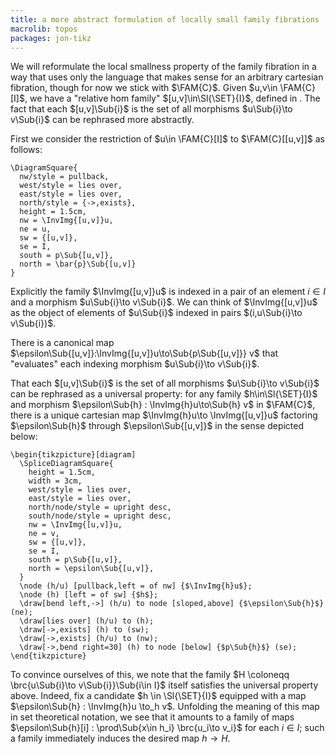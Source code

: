 ```yaml
---
title: a more abstract formulation of locally small family fibrations
macrolib: topos
packages: jon-tikz
---
```


We will reformulate the local smallness property of the family fibration in a way that uses only the language that makes
sense for an arbitrary cartesian fibration, though for now we stick with $\FAM{C}$. Given
$u,v\in \FAM{C}[I]$, we have a "relative hom family" $[u,v]\in\Sl{\SET}{I}$,
defined in [](frct-000G). The fact that each $[u,v]\Sub{i}$ is the set of all
morphisms $u\Sub{i}\to v\Sub{i}$ can be rephrased more abstractly.

First we consider the restriction of $u\in \FAM{C}[I]$ to $\FAM{C}[[u,v]]$ as follows:
```render-latex
\DiagramSquare{
  nw/style = pullback,
  west/style = lies over,
  east/style = lies over,
  north/style = {->,exists},
  height = 1.5cm,
  nw = \InvImg{[u,v]}u,
  ne = u,
  sw = {[u,v]},
  se = I,
  south = p\Sub{[u,v]},
  north = \bar{p}\Sub{[u,v]}
}
```

Explicitly the family $\InvImg{[u,v]}u$ is indexed in a pair of an element $i\in I$ and a morphism $u\Sub{i}\to v\Sub{i}$.
We can think of $\InvImg{[u,v]}u$ as the object of elements of $u\Sub{i}$ indexed in pairs $(i,u\Sub{i}\to v\Sub{i})$.

There is a canonical map
$\epsilon\Sub{[u,v]}:\InvImg{[u,v]}u\to\Sub{p\Sub{[u,v]}} v$ that
"evaluates" each indexing morphism $u\Sub{i}\to v\Sub{i}$.

That each $[u,v]\Sub{i}$ is the set of all morphisms $u\Sub{i}\to v\Sub{i}$ can be
rephrased as a universal property: for any family $h\in\Sl{\SET}{I}$ and
morphism $\epsilon\Sub{h} : \InvImg{h}u\to\Sub{h} v$ in $\FAM{C}$, there is a
unique cartesian map $\InvImg{h}u\to \InvImg{[u,v]}u$ factoring $\epsilon\Sub{h}$ through $\epsilon\Sub{[u,v]}$
in the sense depicted below:

```render-latex
\begin{tikzpicture}[diagram]
  \SpliceDiagramSquare{
    height = 1.5cm,
    width = 3cm,
    west/style = lies over,
    east/style = lies over,
    north/node/style = upright desc,
    south/node/style = upright desc,
    nw = \InvImg{[u,v]}u,
    ne = v,
    sw = {[u,v]},
    se = I,
    south = p\Sub{[u,v]},
    north = \epsilon\Sub{[u,v]},
  }
  \node (h/u) [pullback,left = of nw] {$\InvImg{h}u$};
  \node (h) [left = of sw] {$h$};
  \draw[bend left,->] (h/u) to node [sloped,above] {$\epsilon\Sub{h}$} (ne);
  \draw[lies over] (h/u) to (h);
  \draw[->,exists] (h) to (sw);
  \draw[->,exists] (h/u) to (nw);
  \draw[->,bend right=30] (h) to node [below] {$p\Sub{h}$} (se);
\end{tikzpicture}
```

To convince ourselves of this, we note that the family $H \coloneqq \brc{u\Sub{i}\to v\Sub{i}}\Sub{i\in I}$ itself satisfies the universal property above. Indeed, fix a candidate $h \in \Sl{\SET}{I}$ equipped with a map $\epsilon\Sub{h} : \InvImg{h}u \to_h v$. Unfolding the meaning of this map in set theoretical notation, we see that it amounts to a family of maps $\epsilon\Sub{h}[i] : \prod\Sub{x\in h_i} \brc{u_i\to v_i}$ for each $i\in I$; such a family immediately induces the desired map $h\to H$.
